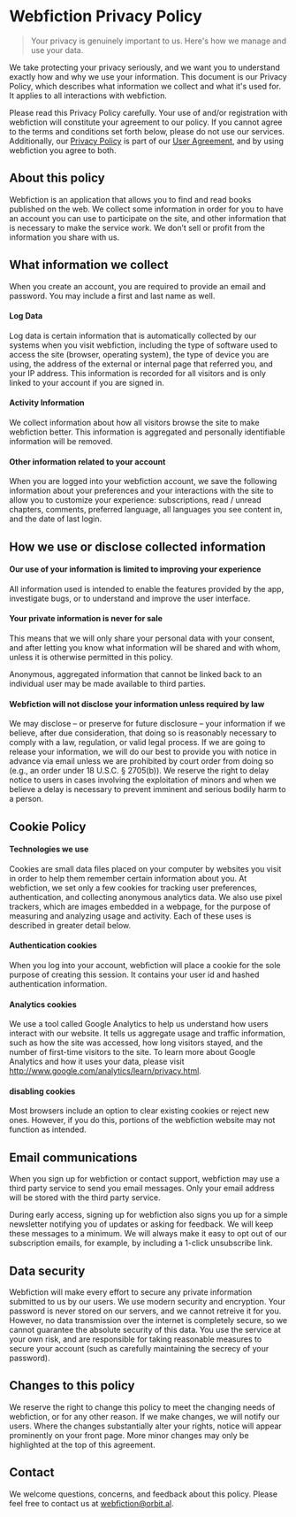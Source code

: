 Webfiction Privacy Policy
=========================

> Your privacy is genuinely important to us. Here's how we manage and use your data.

We take protecting your privacy seriously, and we want you to understand exactly how and why we use your information. This document is our Privacy Policy, which describes what information we collect and what it's used for. It applies to all interactions with webfiction.

 Please read this Privacy Policy carefully. Your use of and/or registration with webfiction will constitute your agreement to our policy. If you cannot agree to the terms and conditions set forth below, please do not use our services. Additionally, our [Privacy Policy](./privacy-policy.md) is part of our [User Agreement](./user-agreement.md), and by using webfiction you agree to both.

About this policy
-----------------

Webfiction is an application that allows you to find and read books published on the web. We collect some information in order for you to have an account you can use to participate on the site, and other information that is necessary to make the service work. We don’t sell or profit from the information you share with us.

What information we collect
---------------------------

When you create an account, you are required to provide an email and password. You may include a first and last name as well.

#### Log Data

Log data is certain information that is automatically collected by our systems when you visit webfiction, including the type of software used to access the site (browser, operating system), the type of device you are using, the address of the external or internal page that referred you, and your IP address. This information is recorded for all visitors and is only linked to your account if you are signed in.

#### Activity Information

We collect information about how all visitors browse the site to make webfiction better. This information is aggregated and personally identifiable information will be removed.

#### Other information related to your account

When you are logged into your webfiction account, we save the following information about your preferences and your interactions with the site to allow you to customize your experience: subscriptions, read / unread chapters, comments, preferred language, all languages you see content in, and the date of last login.


How we use or disclose collected information
--------------------------------------------

#### Our use of your information is limited to improving your experience

All information used is intended to enable the features provided by the app, investigate bugs, or to understand and improve the user interface.

#### Your private information is never for sale

This means that we will only share your personal data with your consent, and after letting you know what information will be shared and with whom, unless it is otherwise permitted in this policy.

Anonymous, aggregated information that cannot be linked back to an individual user may be made available to third parties.

#### Webfiction will not disclose your information unless required by law

We may disclose – or preserve for future disclosure – your information if we believe, after due consideration, that doing so is reasonably necessary to comply with a law, regulation, or valid legal process. If we are going to release your information, we will do our best to provide you with notice in advance via email unless we are prohibited by court order from doing so (e.g., an order under 18 U.S.C. § 2705(b)). We reserve the right to delay notice to users in cases involving the exploitation of minors and when we believe a delay is necessary to prevent imminent and serious bodily harm to a person.

Cookie Policy
-------------

#### Technologies we use

Cookies are small data files placed on your computer by websites you visit in order to help them remember certain information about you. At webfiction, we set only a few cookies for tracking user preferences, authentication, and collecting anonymous analytics data. We also use pixel trackers, which are images embedded in a webpage, for the purpose of measuring and analyzing usage and activity. Each of these uses is described in greater detail below.

#### Authentication cookies

When you log into your account, webfiction will place a cookie for the sole purpose of creating this session. It contains your user id and hashed authentication information.

#### Analytics cookies

We use a tool called Google Analytics to help us understand how users interact with our website. It tells us aggregate usage and traffic information, such as how the site was accessed, how long visitors stayed, and the number of first-time visitors to the site. To learn more about Google Analytics and how it uses your data, please visit http://www.google.com/analytics/learn/privacy.html.

#### disabling cookies

Most browsers include an option to clear existing cookies or reject new ones. However, if you do this, portions of the webfiction website may not function as intended.

Email communications
--------------------

When you sign up for webfiction or contact support, webfiction may use a third party service to send you email messages. Only your email address will be stored with the third party service.

During early access, signing up for webfiction also signs you up for a simple newsletter notifying you of updates or asking for feedback. We will keep these messages to a minimum. We will always make it easy to opt out of our subscription emails, for example, by including a 1-click unsubscribe link.

Data security
-------------

Webfiction will make every effort to secure any private information submitted to us by our users. We use modern security and encryption. Your password is never stored on our servers, and we cannot retreive it for you. However, no data transmission over the internet is completely secure, so we cannot guarantee the absolute security of this data. You use the service at your own risk, and are responsible for taking reasonable measures to secure your account (such as carefully maintaining the secrecy of your password).

Changes to this policy
----------------------

We reserve the right to change this policy to meet the changing needs of webfiction, or for any other reason. If we make changes, we will notify our users. Where the changes substantially alter your rights, notice will appear prominently on your front page. More minor changes may only be highlighted at the top of this agreement.

Contact
-------

We welcome questions, concerns, and feedback about this policy. Please feel free to contact us at webfiction@orbit.al.
